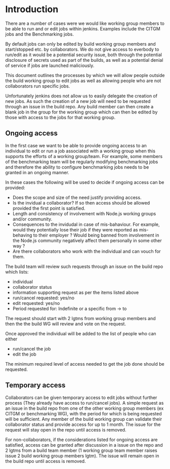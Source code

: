 # Introduction

There are a number of cases were we would like working group members
to be able to run and or edit jobs within jenkins. Examples include
the CITGM jobs and the Benchmarking jobs.

By default jobs can only be edited by build working group members
and start/stopped etc. by collaborators. We do not give access to
everbody to run/edit as it would be a potential security issue,
both through the potential disclosure of secrets used as
part of the builds, as well as a potential denial
of service if jobs are launched maliciously.

This document outlines the processes by which we will allow
people outside the build working group to edit jobs as well
as allowing people who are not collaborators run specific jobs.

Unfortunately jenkins does not allow us to easily delegate the
creation of new jobs.  As such the creation of a new job will
need to be requested through an issue in the build repo.  Any
build member can then create a blank job in the group for the
working group which can then be edited by those with access
to the jobs for that working group.

## Ongoing access

In the first case we want to be able to provide ongoing access to
an individual to edit or run a job associated with a working group
when this supports the efforts of a working group/team. For
example, some members of the benchmarking team will be regularly
modifying benchmarking jobs and therefore the ability to configure
benchmarking jobs needs to be granted in an ongoing manner.

In these cases the following will be used to decide if ongoing access
can be provided:

* Does the scope and size of the need justify providing access.
* Is the invidual a collaborator? If so then access should be allowed
  provided the first point is satisfied.
* Length and consistency of involvement with Node.js working groups
  and/or community.
* Consequences to the invidudal in case of mis-bahaviour. For example,
  would they potentially lose their job if they were reported as
  mis-behaving to their employer ? Would being banned from involvement
  in the Node.js community negatively affect them personally in some other
  way ?
* Are there collaborators who work with the individual and can vouch for
  them.

The build team will review such requests through an issue on the build
repo which lists:

* individual
* collaborator status
* information supporting request as per the items listed above
* run/cancel requested: yes/no
* edit requested: yes/no
* Period requested for:  Indefinite or a specific from -> to

The request should start with 2 lgtms from working group members and
then the the build WG will review and vote on the request.

Once approved the individual will be
added to the list of people who can either

* run/cancel the job
* edit the job

The minimum required level of access needed to get the job
done should be requested.

## Temporary access

Collaborators can be given temporary access to edit jobs without
further process (They already have access to run/cancel jobs).
A simple request as an issue in the build repo from one of the
other working group members (ex CITGM or benchmarking WG), with
the period for which is being requested will be sufficient.
Any member of the build
working group can validate their collaborator status and provide
access for up to 1 month.  The issue for the request will stay
open in the repo until access is removed.

For non-collaborators, if the considerations listed for ongoing
access are satisfied, access can
be granted after discussion in a issue on the repo and 2 lgtms
from a build team member (1 working group team member raises issue
2 build working group members lgtm).  The issue will remain
open in the build repo until access is removed.

